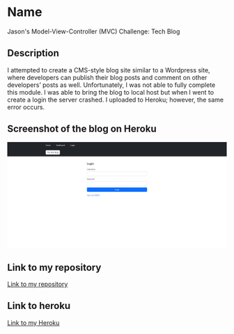 # Name
Jason's Model-View-Controller (MVC) Challenge: Tech Blog

## Description
 I attempted to create a CMS-style blog site similar to a Wordpress site, where developers can publish their blog posts and comment on other developers’ posts as well. Unfortunately, I was not able to fully complete this module. I was able to bring the blog to local host but when I went to create a login the server crashed. I uploaded to Heroku; however, the same error occurs.

  ## Screenshot of the blog on Heroku
<img src="./images/localhost.png" alt="screenshot of my page" target= blank>  
  
  ## Link to my repository
<a href="https://github.com/jrettinger/model-view-controller" target= blank>Link to my repository</a>

  ## Link to heroku
<a href="https://jasons-tech-blog.herokuapp.com/" target= blank>Link to my Heroku</a>

